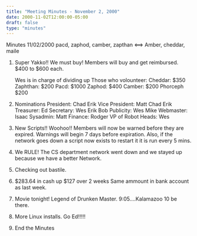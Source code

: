 ```yaml
---
title: "Meeting Minutes - November 2, 2000"
date: 2000-11-02T12:00:00-05:00
draft: false
type: "minutes"
---
```


Minutes  11/02/2000 pacd, zaphod, camber, zapthan <==> Amber, cheddar, maile </p><p>
1.  Super Yakko!!  We must buy!  Members will buy and get reimbursed.     $400 to $600 each. </p><p>
    Wes is in charge of dividing up     Those who volounteer: Cheddar: $350                           Zaphthan: $200                           Pacd:     $1000                           Zaphod:   $400                           Camber:   $200                           Phorceph  $200 </p><p>
2.  Nominations         President: Chad Erik         Vice President:  Matt Chad Erik         Treasurer: Ed         Secretary: Wes Erik Bob         Publicity: Wes Mike         Webmaster: Isaac          Sysadmin: Matt         Finance: Rodger         VP of Robot Heads: Wes </p><p>
3.  New Scripts!!  Woohoo!!  Members will now be warned before they     are expired.  Warnings will begin 7 days before expiration.          Also, if the network goes down a script now exists to restart it     it is run every 5 mins.  </p><p>
4. We RULE!  The CS department network went down and we stayed    up because we have a better Network. </p><p>
5. Checking out bastile. </p><p>
6. $283.64 in cash  up $127 over 2 weeks    Same ammount in bank account as last week. </p><p>
7. Movie tonight!  Legend of Drunken Master.  9:05....Kalamazoo 10    be there. </p><p>
8. More Linux installs.  Go Ed!!!!!    </p><p>
9. End the Minutes </p>
